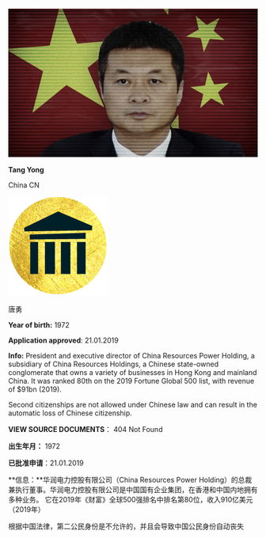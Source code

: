 ![TangYong.jpg](TangYong.jpg)

**Tang Yong**

China CN

![pep](../../icons/icon-pep.png) 

唐勇

**Year of birth:** 1972

**Application approved**: 21.01.2019

**Info:** President and executive director of China Resources Power Holding, a subsidiary of China Resources Holdings, a Chinese state-owned conglomerate that owns a variety of businesses in Hong Kong and mainland China. It was ranked 80th on the 2019 Fortune Global 500 list, with revenue of $91bn (2019).

Second citizenships are not allowed under Chinese law and can result in the automatic loss of Chinese citizenship.   

**VIEW SOURCE DOCUMENTS**： 404 Not Found

**出生年月：** 1972

**已批准申请**：21.01.2019

**信息：**华润电力控股有限公司（China Resources Power Holding）的总裁兼执行董事。华润电力控股有限公司是中国国有企业集团，在香港和中国内地拥有多种业务。 它在2019年《财富》全球500强排名中排名第80位，收入910亿美元（2019年）

根据中国法律，第二公民身份是不允许的，并且会导致中国公民身份自动丧失